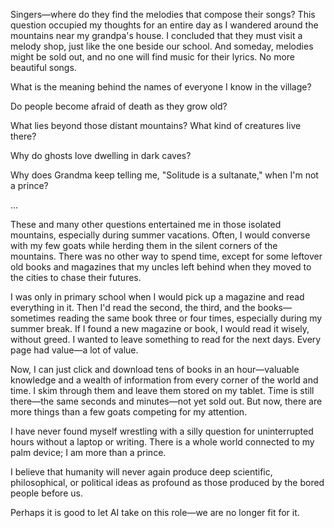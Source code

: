 Singers—where do they find the melodies that compose their songs?
This question occupied my thoughts for an entire day as I wandered around the mountains near my grandpa's house.
I concluded that they must visit a melody shop, just like the one beside our school. 
And someday, melodies might be sold out, and no one will find music for their lyrics. No more beautiful songs.

What is the meaning behind the names of everyone I know in the village? 

Do people become afraid of death as they grow old? 

What lies beyond those distant mountains? What kind of creatures live there? 

Why do ghosts love dwelling in dark caves? 

Why does Grandma keep telling me, "Solitude is a sultanate," when I'm not a prince?


...

These and many other questions entertained me in those isolated mountains, especially during summer vacations. Often, I would converse with my few goats while herding them in the silent corners of the mountains. There was no other way to spend time, except for some leftover old books and magazines that my uncles left behind when they moved to the cities to chase their futures.

I was only in primary school when I would pick up a magazine and read everything in it. Then I'd read the second, the third, and the books—sometimes reading the same book three or four times, especially during my summer break. If I found a new magazine or book, I would read it wisely, without greed. I wanted to leave something to read for the next days. Every page had value—a lot of value.

Now, I can just click and download tens of books in an hour—valuable knowledge and a wealth of information from every corner of the world and time. I skim through them and leave them stored on my tablet. Time is still there—the same seconds and minutes—not yet sold out. But now, there are more things than a few goats competing for my attention.

I have never found myself wrestling with a silly question for uninterrupted hours without a laptop or writing. There is a whole world connected to my palm device; I am more than a prince.

I believe that humanity will never again produce deep scientific, philosophical, or political ideas as profound as those produced by the bored people before us.

Perhaps it is good to let AI take on this role—we are no longer fit for it.
